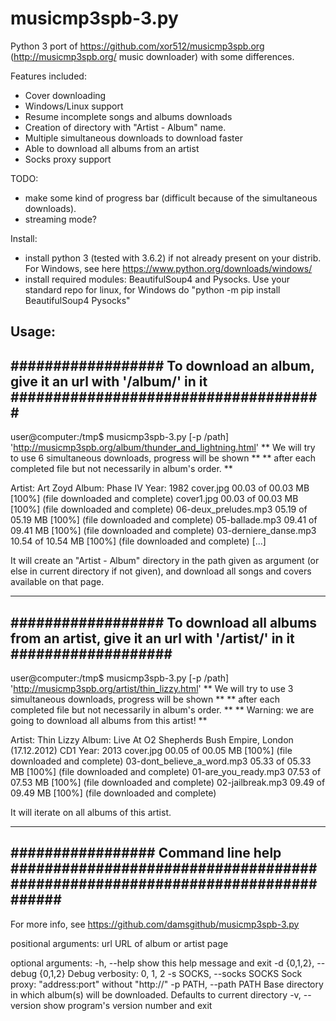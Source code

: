 # musicmp3spb-3.py
Python 3 port of https://github.com/xor512/musicmp3spb.org (http://musicmp3spb.org/ music downloader) with some differences.

Features included:
* Cover downloading
* Windows/Linux support
* Resume incomplete songs and albums downloads
* Creation of directory with "Artist - Album" name.
* Multiple simultaneous downloads to download faster
* Able to download all albums from an artist
* Socks proxy support


TODO:
* make some kind of progress bar (difficult because of the simultaneous downloads).
* streaming mode?

Install:
* install python 3 (tested with 3.6.2) if not already present on your distrib. For Windows, see here https://www.python.org/downloads/windows/
* install required modules: BeautifulSoup4 and Pysocks. Use your standard repo for linux, for Windows do "python -m pip install BeautifulSoup4 Pysocks"

Usage:
------------------------------------------------------------------------------------------------------------------
################## To download an album, give it an url with '/album/' in it #####################################
------------------------------------------------------------------------------------------------------------------
user@computer:/tmp$ musicmp3spb-3.py [-p /path] 'http://musicmp3spb.org/album/thunder_and_lightning.html'
** We will try to use 6 simultaneous downloads, progress will be shown **
** after each completed file but not necessarily in album's order. **

Artist: Art Zoyd
Album: Phase IV
Year: 1982
cover.jpg                                                 00.03 of 00.03 MB [100%] (file downloaded and complete)
cover1.jpg                                                00.03 of 00.03 MB [100%] (file downloaded and complete)
06-deux_preludes.mp3                                      05.19 of 05.19 MB [100%] (file downloaded and complete)
05-ballade.mp3                                            09.41 of 09.41 MB [100%] (file downloaded and complete)
03-derniere_danse.mp3                                     10.54 of 10.54 MB [100%] (file downloaded and complete)
[...]

It will create an "Artist - Album" directory in the path given as argument (or else in current
 directory if not given), and download all songs and covers available on that page.

------------------------------------------------------------------------------------------------------------------
################## To download all albums from an artist, give it an url with '/artist/' in it ###################
------------------------------------------------------------------------------------------------------------------

user@computer:/tmp$ musicmp3spb-3.py [-p /path] 'http://musicmp3spb.org/artist/thin_lizzy.html'
** We will try to use 3 simultaneous downloads, progress will be shown **
** after each completed file but not necessarily in album's order. **
** Warning: we are going to download all albums from this artist! **

Artist: Thin Lizzy
Album: Live At O2 Shepherds Bush Empire, London (17.12.2012) CD1
Year: 2013
cover.jpg                                                 00.05 of 00.05 MB [100%] (file downloaded and complete)
03-dont_believe_a_word.mp3                                05.33 of 05.33 MB [100%] (file downloaded and complete)
01-are_you_ready.mp3                                      07.53 of 07.53 MB [100%] (file downloaded and complete)
02-jailbreak.mp3                                          09.49 of 09.49 MB [100%] (file downloaded and complete)

It will iterate on all albums of this artist.

------------------------------------------------------------------------------------------------------------------
################# Command line help ##############################################################################
------------------------------------------------------------------------------------------------------------------

For more info, see https://github.com/damsgithub/musicmp3spb-3.py

positional arguments:
  url                   URL of album or artist page

optional arguments:
  -h, --help            show this help message and exit
  -d {0,1,2}, --debug {0,1,2}
                        Debug verbosity: 0, 1, 2
  -s SOCKS, --socks SOCKS
                        Sock proxy: "address:port" without "http://"
  -p PATH, --path PATH  Base directory in which album(s) will be downloaded. Defaults to current directory
  -v, --version         show program's version number and exit
